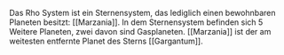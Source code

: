 Das Rho System ist ein Sternensystem, das lediglich einen bewohnbaren Planeten besitzt: [[Marzania]]. In dem Sternensystem befinden sich 5 Weitere Planeten, zwei davon sind Gasplaneten. [[Marzania]] ist der am weitesten entfernte Planet des Sterns [[Gargantum]].